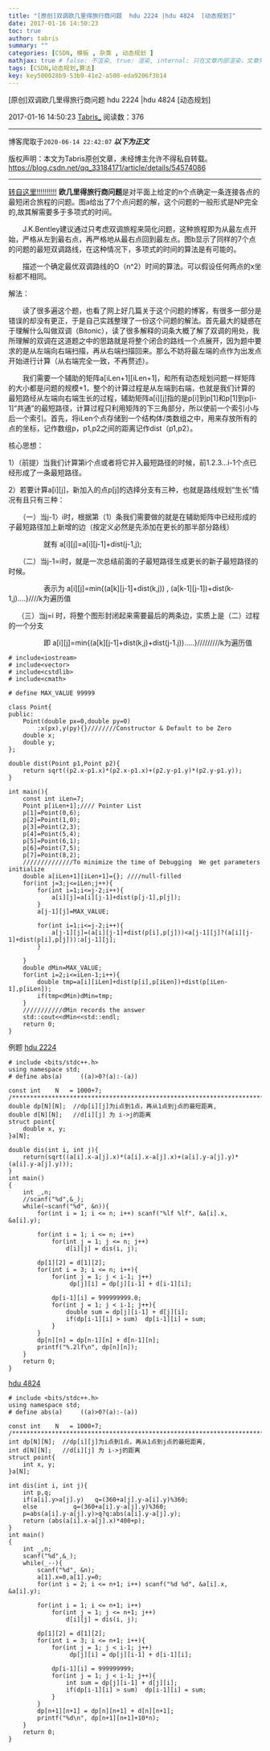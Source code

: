 ```yaml
---
title: "[原创]双调欧几里得旅行商问题  hdu 2224 |hdu 4824  [动态规划]"
date: 2017-01-16 14:50:23
toc: true
author: tabris
summary: ""
categories: [CSDN, 模板 , 杂类 , 动态规划 ]
mathjax: true # false: 不渲染, true: 渲染, internal: 只在文章内部渲染，文章列表中不渲染
tags: [CSDN,动态规划,算法]
key: key500028b9-53b9-41e2-a500-eda9206f3b14
---
```


[原创]双调欧几里得旅行商问题  hdu 2224 |hdu 4824  [动态规划]

2017-01-16 14:50:23  [Tabris_](https://me.csdn.net/qq_33184171) 阅读数：376

---

博客爬取于`2020-06-14 22:42:07`
***以下为正文***

版权声明：本文为Tabris原创文章，未经博主允许不得私自转载。
https://blog.csdn.net/qq_33184171/article/details/54574086

<!-- more -->

---

[转自这里!!!!!!!!!!](http://www.mamicode.com/info-detail-523965.html)
**欧几里得旅行商问题**是对平面上给定的n个点确定一条连接各点的最短闭合旅程的问题。图a给出了7个点问题的解，这个问题的一般形式是NP完全的,故其解需要多于多项式的时间。

　　J.K.Bentley建议通过只考虑双调旅程来简化问题，这种旅程即为从最左点开始，严格从左到最右点，再严格地从最右点回到最左点。图b显示了同样的7个点的问题的最短双调路线，在这种情况下，多项式的时间的算法是有可能的。

　　描述一个确定最优双调路线的O（n^2）时间的算法。可以假设任何两点的x坐标都不相同。

解法：

　　读了很多遍这个题，也看了网上好几篇关于这个问题的博客，有很多一部分是错误的却没有更正，于是自己实践整理了一份这个问题的解法。首先最大的疑惑在于理解什么叫做双调（Bitonic），读了很多解释的词条大概了解了双调的用处，我所理解的双调在这道题之中的思路就是将整个闭合的路线一个点展开，因为题中要求的是从左端向右端扫描，再从右端扫描回来。那么不妨将最左端的点作为出发点开始进行计算（从右端完全一致，不再赘述）。

　　我们需要一个辅助的矩阵a[iLen+1][iLen+1]，和所有动态规划问题一样矩阵的大小都是问题的规模+1，整个的计算过程是从左端到右端，也就是我们计算的最短路经从左端向右端生长的过程，辅助矩阵a[i][j]指的是p[i]到p[1]和p[1]到p[i-1]“共通”的最短路径，计算过程只利用矩阵的下三角部分，所以使前一个索引小与后一个索引。首先，将iLen个点存储到一个结构体/类数组之中，用来存放所有的点的坐标，记作数组p，p1,p2之间的距离记作dist（p1,p2）。

核心思想：

1）（前提）当我们计算第i个点或者将它并入最短路径的时候，前1.2.3...i-1个点已经形成了一条最短路径。

2）若要计算a[i][j]，新加入的点p[j]的选择分支有三种，也就是路线规划“生长”情况有且只有三种：

　　（一）当j-1〉i时，根据第（1）条我们需要做的就是在辅助矩阵中已经形成的子最短路径加上新增的边（按定义必然是先添加在更长的那半部分路线）

　　　　　就有 a[i][j]=a[i][j-1]+dist(j-1,j);

　　（二）当j-1=i时，就是一次总结前面的子最短路径生成更长的新子最短路径的时候。

　　　　　表示为 a[i][j]=min{(a[k][j-1]+dist(k,j)) , (a[k-1][j-1])+dist(k-1,j)....}////k为遍历值

 　  （三）当j=i 时，将整个图形封闭起来需要最后的两条边，实质上是（二）过程的一个分支

　　　　　即  a[i][j]=min{(a[k][j-1]+dist(k,j)+dist(j-1.j)).....}/////////k为遍历值
```
# include<iostream>
# include<vector>
# include<cstdlib>
# include<cmath>

# define MAX_VALUE 99999

class Point{
public:
	Point(double px=0,double py=0)
		:x(px),y(py){}////////Constructor & Default to be Zero
	double x;
	double y;
};

double dist(Point p1,Point p2){
	return sqrt((p2.x-p1.x)*(p2.x-p1.x)+(p2.y-p1.y)*(p2.y-p1.y));
}

int main(){
	const int iLen=7;
	Point p[iLen+1];//// Pointer List
	p[1]=Point(0,6);
	p[2]=Point(1,0);
	p[3]=Point(2,3);
	p[4]=Point(5,4);
	p[5]=Point(6,1);
	p[6]=Point(7,5);
	p[7]=Point(8,2);
	//////////////To minimize the time of Debugging  We get parameters initialize
	double a[iLen+1][iLen+1]={}; ////null-filled
	for(int j=3;j<=iLen;j++){
		for(int i=1;i<=j-2;i++){
			a[i][j]=a[i][j-1]+dist(p[j-1],p[j]);
		}
		a[j-1][j]=MAX_VALUE;
		
		for(int i=1;i<=j-2;i++){
			a[j-1][j]=(a[i][j-1]+dist(p[i],p[j]))<a[j-1][j]?(a[i][j-1]+dist(p[i],p[j])):a[j-1][j];
		}

	}
	double dMin=MAX_VALUE;
	for(int i=2;i<=iLen-1;i++){
		double tmp=a[i][iLen]+dist(p[i],p[iLen])+dist(p[iLen-1],p[iLen]);
		if(tmp<dMin)dMin=tmp;
	}
	///////////dMin records the answer
	std::cout<<dMin<<std::endl;
	return 0;
}
```

例题
[hdu 2224](http://acm.hdu.edu.cn/showproblem.php?pid=2224)
```
# include <bits/stdc++.h>
using namespace std;
# define abs(a)     ((a)>0?(a):-(a))

const int    N   = 1000+7;
/***********************************************************************/
double dp[N][N];  //dp[i][j]为i点到1点，再从1点到j点的最短距离,
double d[N][N];   //d[i][j] 为 i->j的距离
struct point{
    double x, y;
}a[N];

double dis(int i, int j){
    return(sqrt((a[i].x-a[j].x)*(a[i].x-a[j].x)+(a[i].y-a[j].y)*(a[i].y-a[j].y)));
}
int main()
{
    int _,n;
    //scanf("%d",&_);
    while(~scanf("%d", &n)){
        for(int i = 1; i <= n; i++) scanf("%lf %lf", &a[i].x, &a[i].y);

        for(int i = 1; i <= n; i++)
            for(int j = 1; j <= n; j++)
                d[i][j] = dis(i, j);

        dp[1][2] = d[1][2];
        for(int i = 3; i <= n; i++){
            for(int j = 1; j < i-1; j++)
                 dp[j][i] = dp[j][i-1] + d[i-1][i];

            dp[i-1][i] = 999999999.0;
            for(int j = 1; j < i-1; j++){
                double sum = dp[j][i-1] + d[j][i];
                if(dp[i-1][i] > sum)  dp[i-1][i] = sum;
            }
        }
        dp[n][n] = dp[n-1][n] + d[n-1][n];
        printf("%.2lf\n", dp[n][n]);
    }
    return 0;
}
```
[hdu 4824](http://acm.hdu.edu.cn/showproblem.php?pid=4824)
```
# include <bits/stdc++.h>
using namespace std;
# define abs(a)     ((a)>0?(a):-(a))

const int    N   = 1000+7;
/***********************************************************************/
int dp[N][N];  //dp[i][j]为i点到1点，再从1点到j点的最短距离,
int d[N][N];   //d[i][j] 为 i->j的距离
struct point{
    int x, y;
}a[N];

int dis(int i, int j){
    int p,q;
    if(a[i].y>a[j].y)   q=(360+a[j].y-a[i].y)%360;
    else          q=(360+a[i].y-a[j].y)%360;
    p=abs(a[i].y-a[j].y)>q?q:abs(a[i].y-a[j].y);
    return (abs(a[i].x-a[j].x)*400+p);
}
int main()
{
    int _,n;
    scanf("%d",&_);
    while(_--){
        scanf("%d", &n);
        a[1].x=0,a[1].y=0;
        for(int i = 2; i <= n+1; i++) scanf("%d %d", &a[i].x, &a[i].y);

        for(int i = 1; i <= n+1; i++)
            for(int j = 1; j <= n+1; j++)
                d[i][j] = dis(i, j);

        dp[1][2] = d[1][2];
        for(int i = 3; i <= n+1; i++){
            for(int j = 1; j < i-1; j++)
                 dp[j][i] = dp[j][i-1] + d[i-1][i];

            dp[i-1][i] = 999999999;
            for(int j = 1; j < i-1; j++){
                int sum = dp[j][i-1] + d[j][i];
                if(dp[i-1][i] > sum)  dp[i-1][i] = sum;
            }
        }
        dp[n+1][n+1] = dp[n][n+1] + d[n][n+1];
        printf("%d\n", dp[n+1][n+1]+10*n);
    }
    return 0;
}
```
